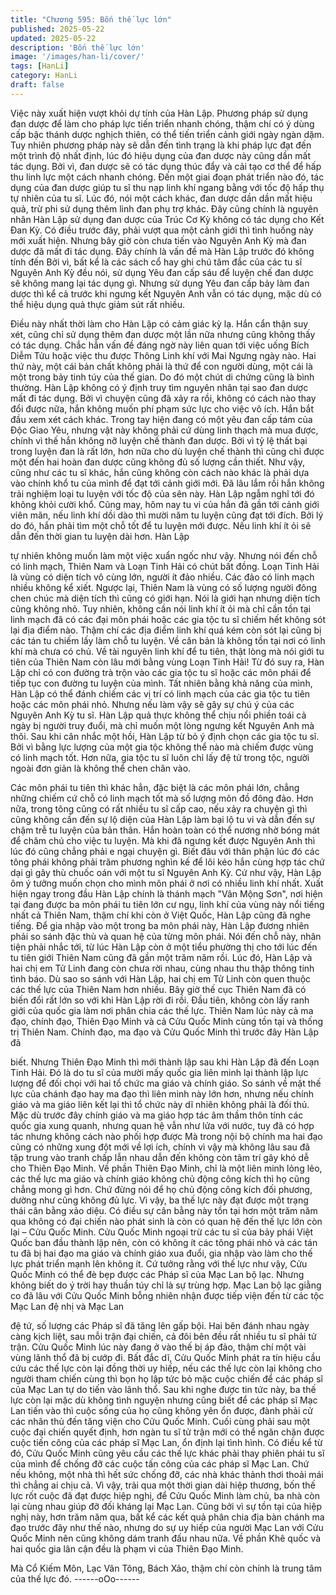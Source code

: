```yaml
---
title: "Chương 595: Bốn thế lực lớn"
published: 2025-05-22
updated: 2025-05-22
description: 'Bốn thế lực lớn'
image: '/images/han-li/cover/'
tags: [HanLi]
category: HanLi
draft: false
---
```


Việc này xuất hiện vượt khỏi dự tính của Hàn Lập.
Phương pháp sử dụng đan dược để làm cho pháp lực tiến triển
nhanh chóng, thậm chí có ý dùng cấp bậc thánh dược nghịch
thiên, có thể tiến triển cảnh giới ngày ngàn dặm.
Tuy nhiên phương pháp này sẽ dẫn đến tình trạng là khi pháp lực
đạt đến một trình độ nhất định, lúc đó hiệu dụng của đan dược
này cũng dần mất tác dụng.
Bởi vì, đan dược sẽ có tác dụng thúc đẩy và cải tạo cơ thể để hấp
thu linh lực một cách nhanh chóng. Đến một giai đoạn phát triển
nào đó, tác dụng của đan dược giúp tu sĩ thu nạp linh khí ngang
bằng với tốc độ hấp thụ tự nhiên của tu sĩ.
Lúc đó, nói một cách khác, đan dược dần dần mất hiệu quả, trừ
phi sử dụng thêm linh đan phụ trợ khác.
Đây cũng chính là nguyên nhân Hàn Lập sử dụng đan dược của
Trúc Cơ Kỳ không có tác dụng cho Kết Đan Kỳ.
Có điều trước đây, phải vượt qua một cảnh giới thì tình huống này
mới xuất hiện. Nhưng bây giờ còn chưa tiến vào Nguyên Anh Kỳ
mà đan dược đã mất đi tác dụng.
Đây chính là vấn đề mà Hàn Lập trước đó không tính đến
Bởi vì, bất kể là các sách cổ hay ghi chú tâm đắc của các tu sĩ
Nguyên Anh Kỳ đều nói, sử dụng Yêu đan cấp sáu để luyện chế
đan dược sẽ không mang lại tác dụng gì. Nhưng sử dụng Yêu
đan cấp bảy làm đan dược thì kể cả trước khi ngưng kết Nguyên
Anh vẫn có tác dụng, mặc dù có thể hiệu dụng quả thực giảm sút
rất nhiều.

Điều này nhất thời làm cho Hàn Lập có cảm giác kỳ lạ.
Hắn cẩn thận suy xét, cũng chỉ sử dụng thêm đan dược một lần
nữa nhưng cũng không thấy có tác dụng.
Chắc hẳn vấn đề đáng ngờ này liên quan tới việc uống Bích Diễm
Tửu hoặc việc thu được Thông Linh khí với Mai Ngưng ngày nào.
Hai thứ này, một cái bản chất không phải là thứ để con người
dùng, một cái là một trong bảy tinh túy của thế gian. Do đó một
chút di chứng cũng là bình thường.
Hàn Lập không có ý định truy tìm nguyên nhân tại sao đan dược
mất đi tác dụng.
Bởi vì chuyện cũng đã xảy ra rồi, không có cách nào thay đổi
được nữa, hắn không muốn phí phạm sức lực cho việc vô ích.
Hắn bắt đầu xem xét cách khác.
Trong tay hiện đang có một yêu đan cấp tám của Độc Giao Yêu,
nhưng vật này không phải cứ dùng linh thạch mà mua được,
chính vì thế hắn không nỡ luyện chế thành đan dược. Bởi vì tỷ lệ
thất bại trong luyện đan là rất lớn, hơn nữa cho dù luyện chế
thành thì cũng chỉ được một đến hai hoàn đan dược cũng không
đủ số lượng cần thiết.
Như vậy, cũng như các tu sĩ khác, hắn cũng không còn cách nào
khác là phải dựa vào chính khổ tu của mình để đạt tới cảnh giới
mới. Đã lâu lắm rồi hắn không trải nghiệm loại tu luyện với tốc độ
của sên này.
Hàn Lập ngẫm nghĩ tới đó không khỏi cười khổ.
Cũng may, hôm nay tu vi của hắn đã gần tới cảnh giới viên mãn,
nếu linh khí dồi dào thì mười năm tu luyện cũng đạt tới đích. Bởi
lý do đó, hắn phải tìm một chỗ tốt để tu luyện mới được.
Nếu linh khí ít ỏi sẽ dẫn đến thời gian tu luyện dài hơn. Hàn Lập

tự nhiên không muốn làm một việc xuẩn ngốc như vậy.
Nhưng nói đến chỗ có linh mạch, Thiên Nam và Loạn Tinh Hải có
chút bất đồng.
Loạn Tinh Hải là vùng có diện tích vô cùng lớn, người ít đảo
nhiều. Các đảo có linh mạch nhiều không kể xiết. Ngược lại,
Thiên Nam là vùng có số lượng người đông chen chúc mà diện
tích thì cũng có giới hạn.
Nói là giới hạn nhưng diện tích cũng không nhỏ. Tuy nhiên, không
cần nói linh khí ít ỏi mà chỉ cần tồn tại linh mạch đã có các đại
môn phái hoặc các gia tộc tu sĩ chiếm hết không sót lại địa điểm
nào.
Thậm chí các địa điểm linh khí quá kém còn sót lại cũng bị các
tán tu chiếm lấy làm chỗ tu luyện. Về căn bản là không tồn tại nơi
có linh khí mà chưa có chủ.
Về tài nguyên linh khí để tu tiên, thật lòng mà nói giới tu tiên của
Thiên Nam còn lâu mới bằng vùng Loạn Tinh Hải!
Từ đó suy ra, Hàn Lập chỉ có con đường trà trộn vào các gia tộc
tu sĩ hoặc các môn phái để tiếp tục con đường tu luyện của mình.
Tất nhiên bằng khả năng của mình, Hàn Lập có thể đánh chiếm
các vị trí có linh mạch của các gia tộc tu tiên hoặc các môn phái
nhỏ. Nhưng nếu làm vậy sẽ gây sự chú ý của các Nguyên Anh Kỳ
tu sĩ.
Hàn Lập quả thực không thể chịu nổi phiền toái cả ngày bị người
truy đuổi, mà chỉ muốn một lòng ngưng kết Nguyên Anh mà thôi.
Sau khi cân nhắc một hồi, Hàn Lập từ bỏ ý định chọn các gia tộc
tu sĩ.
Bởi vì bằng lực lượng của một gia tộc không thể nào mà chiếm
được vùng có linh mạch tốt. Hơn nữa, gia tộc tu sĩ luôn chỉ lấy đệ
tử trong tộc, người ngoài đơn giản là không thể chen chân vào.

Các môn phái tu tiên thì khác hẳn, đặc biệt là các môn phái lớn,
chẳng những chiếm cứ chỗ có linh mạch tốt mà số lượng môn đồ
đông đảo. Hơn nữa, trong tông cũng có rất nhiều tu sĩ cấp cao,
nếu xảy ra chuyện gì thì cũng không cần đến sự lộ diện của Hàn
Lập làm bại lộ tu vi và dẫn đến sự chậm trễ tu luyện của bản thân.
Hắn hoàn toàn có thể nương nhờ bóng mát để chăm chú cho việc
tu luyện.
Mà khi đã ngưng kết được Nguyên Anh thì lúc đó cũng chẳng
phải e ngại chuyện gì. Biết đâu với thân phận lúc đó các tông phái
không phải trăm phương nghìn kế để lôi kéo hắn cùng hợp tác
chứ dại gì gây thù chuốc oán với một tu sĩ Nguyên Anh Kỳ.
Cứ như vậy, Hàn Lập ôm ý tưởng muốn chọn cho mình môn phái
ở nơi có nhiều linh khí nhất. Xuất hiện ngay trong đầu Hàn Lập
chính là thánh mạch "Vân Mộng Sơn", nơi hiện tại đang được ba
môn phái tu tiên lớn cư ngụ, linh khí của vùng này nổi tiếng nhất
cả Thiên Nam, thậm chí khi còn ở Việt Quốc, Hàn Lập cũng đã
nghe tiếng.
Để gia nhập vào một trong ba môn phái này, Hàn Lập đương
nhiên phải so sánh đặc thù và quan hệ của từng môn phái.
Nói đến chỗ này, nhân tiện phải nhắc tới, từ lúc Hàn Lập còn ở
một tiểu phường thị cho tới lúc đến tu tiên giới Thiên Nam cũng
đã gần một trăm năm rồi.
Lúc đó, Hàn Lập và hai chị em Tử Linh đang còn chưa rời nhau,
cùng nhau thu thập thông tinh tình báo. Dù sao so sánh với Hàn
Lập, hai chị em Tử Linh còn quen thuộc các thế lực của Thiên
Nam hơn nhiều.
Bây giờ thế cục Thiên Nam đã có biến đổi rất lớn so với khi Hàn
Lập rời đi rồi.
Đầu tiên, không còn lấy ranh giới của quốc gia làm nơi phân chia
các thế lực. Thiên Nam lúc này cả ma đạo, chính đạo, Thiên Đạo
Minh và cả Cửu Quốc Minh cùng tồn tại và thống trị Thiên Nam.
Chính đạo, ma đạo và Cửu Quốc Minh thì trước đây Hàn Lập đã

biết. Nhưng Thiên Đạo Minh thì mới thành lập sau khi Hàn Lập đã
đến Loạn Tinh Hải. Đó là do tu sĩ của mười mấy quốc gia liên
minh lại thành lập lực lượng để đối chọi với hai tổ chức ma giáo
và chính giáo. So sánh về mặt thế lực của chánh đạo hay ma đạo
thì liên minh này lớn hơn, nhưng nếu chính giáo và ma giáo liên
kết lại thì tổ chức này dĩ nhiên không phải là đối thủ.
Mặc dù trước đây chính giáo và ma giáo hợp tác âm thầm thôn
tính các quốc gia xung quanh, nhưng quan hệ vẫn như lửa với
nước, tuy đã có hợp tác nhưng không cách nào phối hợp được
Mà trong nội bộ chính ma hai đạo cũng có những xung đột mới về
lợi ích, chính vì vậy mà không lâu sau đã tập trung vào tranh chấp
lẫn nhau dẫn đến không còn tâm trí gây khó dễ cho Thiên Đạo
Minh.
Về phần Thiên Đạo Minh, chỉ là một liên minh lỏng lẻo, các thế
lực ma giáo và chính giáo không chủ động công kích thì họ cũng
chẳng mong gì hơn.
Chứ đừng nói để họ chủ động công kích đối phương, dường như
cũng không đủ lực.
Vì vậy, ba thế lực này đạt được một trạng thái cân bằng xảo diệu.
Có điều sự cân bằng này tồn tại hơn một trăm năm qua không có
đại chiến nào phát sinh là còn có quan hệ đến thế lực lớn còn lại
– Cửu Quốc Minh.
Cửu Quốc Minh ngoại trừ các tu sĩ của bảy phái Việt Quốc ban
đầu thành lập nên, còn có không ít các tông phái nhỏ và các tán
tu đã bị hai đạo ma giáo và chính giáo xua đuổi, gia nhập vào làm
cho thế lực phát triển mạnh lên không ít. Cứ tưởng rằng với thế
lực như vậy, Cửu Quốc Minh có thể đè bẹp được các Pháp sĩ của
Mạc Lan bộ lạc.
Nhưng không biết do ý trời hay thuần túy chỉ là sự trùng hợp.
Mạc Lan bộ lạc giằng co đã lâu với Cửu Quốc Minh bỗng nhiên
nhận được tiếp viện đến từ các tộc Mạc Lan đệ nhị và Mạc Lan

đệ tứ, số lượng các Pháp sĩ đã tăng lên gấp bội.
Hai bên đánh nhau ngày càng kịch liệt, sau mỗi trận đại chiến, cả
đôi bên đều rất nhiều tu sĩ phải tử trận. Cửu Quốc Minh lúc này
đang ở vào thế bị áp đảo, thậm chí một vài vùng lãnh thổ đã bị
cướp đi.
Bất đắc dĩ, Cửu Quốc Minh phát ra tín hiệu cầu cứu các thế lực
còn lại đồng thời uy hiếp, nếu các thế lực còn lại không cho người
tham chiến cùng thì bọn họ lập tức bỏ mặc cuộc chiến để các
pháp sĩ của Mạc Lan tự do tiến vào lãnh thổ.
Sau khi nghe được tin tức này, ba thế lực còn lại mặc dù không
tình nguyện nhưng cũng biết để các pháp sĩ Mạc Lan tiến vào thì
cuộc sống của họ cũng không yên ổn được, đành phải cử các
nhân thủ đến tăng viện cho Cửu Quốc Minh.
Cuối cùng phải sau một cuộc đại chiến quyết định, hơn ngàn tu sĩ
tử trận mới có thể ngăn chặn được cuộc tiến công của các pháp
sĩ Mạc Lan, ổn định lại tình hình.
Có điều kể từ đó, Cửu Quốc Minh cũng yêu cầu các thế lực khác
phải thay phiên phái tu sĩ của mình để chống đỡ các cuộc tấn
công của các pháp sĩ Mạc Lan. Chứ nếu không, một nhà thì hết
sức chống đỡ, các nhà khác thảnh thơi thoải mái thì chẳng ai chịu
cả.
Vì vậy, trải qua một thời gian dài hiệp thương, bốn thế lực rốt
cuộc đã đạt được hiệp nghị, để Cửu Quốc Minh làm chủ, ba nhà
còn lại cùng nhau giúp đỡ đối kháng lại Mạc Lan.
Cũng bởi vì sự tồn tại của hiệp nghị này, hơn trăm năm qua, bất
kể các kết quả phân chia địa bàn chánh ma đạo trước đây như
thế nào, nhưng do sự uy hiếp của người Mạc Lan với Cửu Quốc
Minh nên cũng không dám tranh đấu nhau nữa.
Về phần Khê quốc và hai quốc gia lân cận đều là phạm vi của
Thiên Đạo Minh.

Mà Cổ Kiếm Môn, Lạc Vân Tông, Bách Xảo, thậm chí còn chính
là trung tâm của thế lực đó.
------oOo------
